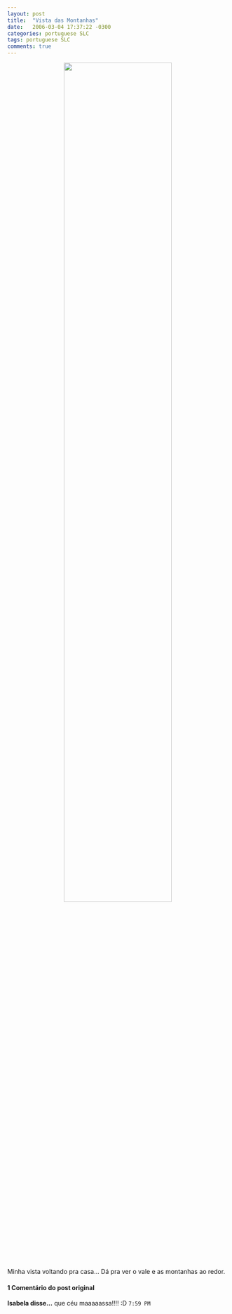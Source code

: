 ```yaml
---
layout: post
title:  "Vista das Montanhas"
date:   2006-03-04 17:37:22 -0300
categories: portuguese SLC
tags: portuguese SLC
comments: true
---
```


<center><img class="image post-image" src="/blog/images/mountain_view.jpg" width="70%"></center>

Minha vista voltando pra casa... Dá pra ver o vale e as montanhas ao redor.

#### 1 Comentário do post original

**Isabela disse...**
que céu maaaaassa!!!! :D `7:59 PM`  